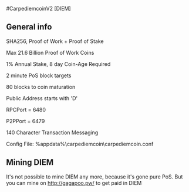 #CarpediemcoinV2 [DIEM]
## General info
SHA256, Proof of Work + Proof of Stake

Max 21.6 Billion Proof of Work Coins

1% Annual Stake, 8 day Coin-Age Required

2 minute PoS block targets

80 blocks to coin maturation

Public Address starts with 'D'

RPCPort = 6480

P2PPort = 6479

140 Character Transaction Messaging

Config File: %appdata%\carpediemcoin\carpediemcoin.conf

## Mining DIEM
It's not possible to mine DIEM any more, because it's gone pure PoS. But you can mine on http://gagapoo.pw/ to get paid in DIEM
